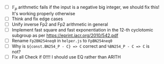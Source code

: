 - [ ] $\mathbb{F}_p$ arithmetic fails if the input is a negative big integer, we should fix this! It's working properly otherwise
- [ ] Think and fix edge cases
- [ ] Unify inverse Fp2 and Fp2 arithmetic in general
- [ ] Implement fast square and fast exponentiation in the 12-th cyclotomic subgroup as per https://eprint.iacr.org/2010/542.pdf
- [ ] Rename `Fp2BN254neq0` in `helper.js` to `FpBN254neq0`
- [ ] Why is `${const.BN254_P - C} => C` correct and `%BN254_P - C => C` is not?
- [ ] Fix all Check if 0!!!! I should use EQ rather than ARITH